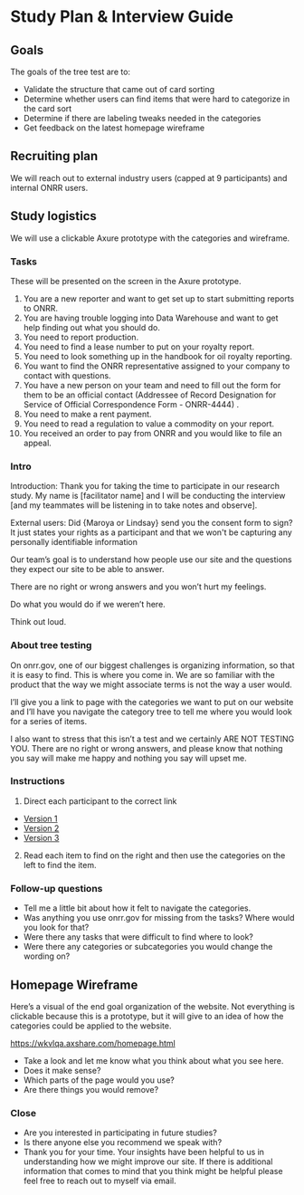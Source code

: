 # Study Plan & Interview Guide 

## Goals

The goals of the tree test are to:

* Validate the structure that came out of card sorting  
* Determine whether users can find items that were hard to categorize in the card sort 
* Determine if there are labeling tweaks needed in the categories 
* Get feedback on the latest homepage wireframe 

## Recruiting plan
We will reach out to external industry users (capped at 9 participants) and internal ONRR users.

## Study logistics

We will use a clickable Axure prototype with the categories and wireframe. 

### Tasks
These will be presented on the screen in the Axure prototype. 
1. You are a new reporter and want to get set up to start submitting reports to ONRR. 
2. You are having trouble logging into Data Warehouse and want to get help finding out what you should do. 
3. You need to report production. 
4. You need to find a lease number to put on your royalty report. 
5. You need to look something up in the handbook for oil royalty reporting. 
6. You want to find the ONRR representative assigned to your company to contact with questions. 
7. You have a new person on your team and need to fill out the form for them to be an official contact (Addressee of Record Designation for Service of Official Correspondence Form - ONRR-4444) . 
8. You need to make a rent payment. 
9. You need to read a regulation to value a commodity on your report. 
10. You received an order to pay from ONRR and you would like to file an appeal.  

### Intro

Introduction: Thank you for taking the time to participate in our research study. My name is [facilitator name] and I will be conducting the interview [and my teammates will be listening in to take notes and observe].

External users: Did {Maroya or Lindsay} send you the consent form to sign? It just states your rights as a participant and that we won't be capturing any personally identifiable information  

Our team’s goal is to understand how people use our site and the questions they expect our site to be able to answer. 

There are no right or wrong answers and you won’t hurt my feelings.

Do what you would do if we weren’t here.  

Think out loud.

### About tree testing
On onrr.gov, one of our biggest challenges is organizing information, so that it is easy to find. This is where you come in. We are so familiar with the product that the way we might associate terms is not the way a user would.   

I’ll give you a link to page with the categories we want to put on our website and I’ll have you navigate the category tree to tell me where you would look for a series of items.   

I also want to stress that this isn’t a test and we certainly ARE NOT TESTING YOU.  There are no right or wrong answers, and please know that nothing you say will make me happy and nothing you say will upset me. 

### Instructions

1. Direct each participant to the correct link 

* [Version 1](https://wkvlqa.axshare.com/version_1.html)
* [Version 2](https://wkvlqa.axshare.com/version_2.html)
* [Version 3](https://wkvlqa.axshare.com/version_3.html)

2. Read each item to find on the right and then use the categories on the left to find the item. 

### Follow-up questions 
* Tell me a little bit about how it felt to navigate the categories. 
* Was anything you use onrr.gov for missing from the tasks?  Where would you look for that? 
* Were there any tasks that were difficult to find where to look? 
* Were there any categories or subcategories you would change the wording on? 

## Homepage Wireframe 

Here’s a visual of the end goal organization of the website. Not everything is clickable because this is a prototype, but it will give to an idea of how the categories could be applied to the website. 

https://wkvlqa.axshare.com/homepage.html 

* Take a look and let me know what you think about what you see here. 
* Does it make sense? 
* Which parts of the page would you use? 
* Are there things you would remove? 

### Close 

* Are you interested in participating in future studies?  
* Is there anyone else you recommend we speak with? 
* Thank you for your time. Your insights have been helpful to us in understanding how we might improve our site. If there is additional information that comes to mind that you think might be helpful please feel free to reach out to myself via email. 

  
